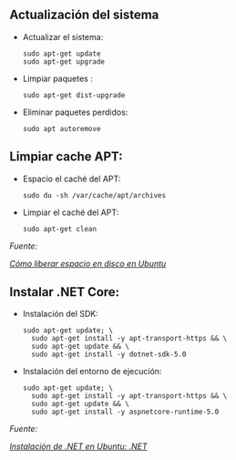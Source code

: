 ## Actualización del sistema

- Actualizar el sistema:

  ```
  sudo apt-get update
  sudo apt-get upgrade
  ```

- Limpiar paquetes :

  ```
  sudo apt-get dist-upgrade
  ```

- Eliminar paquetes perdidos:

  ```
  sudo apt autoremove
  ```

## Limpiar cache APT:

- Espacio el caché del APT:
  
  ```
  sudo du -sh /var/cache/apt/archives
  ```

- Limpiar el caché del APT:
  
  ```
  sudo apt-get clean
  ```

*Fuente:*

[*Cómo liberar espacio en disco en Ubuntu*](https://computerhoy.com/paso-a-paso/software/como-liberar-espacio-disco-ubuntu-49812)


## Instalar .NET Core:

- Instalación del SDK:
  
  ```
  sudo apt-get update; \
    sudo apt-get install -y apt-transport-https && \
    sudo apt-get update && \
    sudo apt-get install -y dotnet-sdk-5.0
  ```
  
- Instalación del entorno de ejecución:
  
  ```
  sudo apt-get update; \
    sudo apt-get install -y apt-transport-https && \
    sudo apt-get update && \
    sudo apt-get install -y aspnetcore-runtime-5.0
  ```

*Fuente:*

[*Instalación de .NET en Ubuntu: .NET*](https://docs.microsoft.com/es-es/dotnet/core/install/linux-ubuntu)

